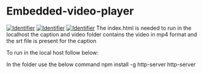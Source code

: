 # Embedded-video-player
[![Identifier](https://img.shields.io/badge/doi-10.18419%2Fdarus--4774-d45815.svg)](https://doi.org/10.18419/darus-4774)
[![Identifier](https://img.shields.io/badge/doi-10.18419%2Fdarus--4774-d45815.svg)](https://doi.org/10.18419/darus-4775)
[![Identifier](https://img.shields.io/badge/doi-10.18419%2Fdarus--4774-d45815.svg)](https://doi.org/10.18419/darus-4776)
The index.html is needed to run in the localhost
the caption and video folder contains the video in mp4 format and the srt file is present for the caption

To run in the local host follow below:

In the folder use the below command
npm install -g http-server
http-server
